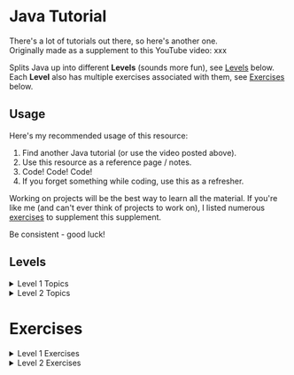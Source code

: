 # Java Tutorial

There's a lot of tutorials out there, so here's another one.  
Originally made as a supplement to this YouTube video: xxx

Splits Java up into different **Levels** (sounds more fun), see [Levels](#Levels) below.  
Each **Level** also has multiple exercises associated with them, see [Exercises](#Exercises) below.

## Usage

Here's my recommended usage of this resource:
1. Find another Java tutorial (or use the video posted above).
2. Use this resource as a reference page / notes.
3. Code! Code! Code!
4. If you forget something while coding, use this as a refresher.

Working on projects will be the best way to learn all the material.
If you're like me (and can't ever think of projects to work on), I listed
numerous [exercises](#Exercises) to supplement this supplement.

Be consistent - good luck!

## Levels

<details><summary>Level 1 Topics</summary><p>

- **Comments**                   (single/multiline)
- **Variables**                  (declaration vs. initialization)
- **Operators**                  (assignment, arithmetic, unary)
- **Console I/O**                (System.out.println() and Scanner class)
- **Data types**                 (primitives vs. references)
- **Casting**                    (narrowing vs. widening)
- **Overflow**                   (& how to avoid it)
- **Common Math/String methods** (more can be found online)
- **Random class**               (+ how to get a random number between two values)

</p></details>

<details><summary>Level 2 Topics</summary><p>

- **If statements**     (if...else-if...else ladder)
- **Operators**         (relational, logical)
- **Short circuiting**  (concept)
- **== vs. equals()**   (equality of primitives vs. references)
- **Tenary operators**  (single line if statements)
- **Switch statements** (+ break keyword)

</p></details>

# Exercises

<details><summary>Level 1 Exercises</summary><p>

```
Exercise: TemperatureConversion
Difficulty: Easy
	
Description:
------------
Let the user input an integer, temp, that represents a temperature in Fahrenheit.  
Convert the given temperature from Fahrenheit to Celsius (Google the equation) and print out the result.

Example:
--------
Temperature in °F: 102
It is currently 38.88°C outside!
```

```
Exercise: SpecialNumber
Difficulty: Easy

Description:
------------
Let the user input an integer, max, that represents a maximum number.
Generate a random number, x, in the range [0, max].
Square root x, round to the nearest whole number, and print out the result.

Example:
--------
Input a number: 9
Your random number is 7.
Your special number is 3! 
```

```
Exercise: PizzaDay
Difficulty: Hard

Description:
------------
Let the user input two integers, pizzaSlices and pizzaEaters, that represent the number of pizza slices and pizza eaters, respectively.
Let the user input a string, name, that represents your name.

Calculate the average amount of pizza slices each pizza eater can eat.
All pizza eaters (except you) can only eat the average amount of slices, rounded down.
Print out the maximum number of pizza slices you can eat.

Optional Constraints:
---------------------
 - First letter of name should be capitalized. All other letters should be lowercased.
 - The resulting number (maximum pizza slices you can eat) should be an integer. It should not end in ".0".

Example:
--------
Slices of pizza: 24
Number of pizza eaters: 5
Your name: Colin

Colin can eat up to 8 slices of pizza!
```

</p></details>

<details><summary>Level 2 Exercises</summary><p>

```
Exercise: TriviaGame
Difficulty: Easy

Description:
------------
Come up with your own trivia questions!
Print each question and prompt the user for their answer.
Compare the user's inputs with the answers to the questions.
Keep track of a counter variable, correctQuestions, that holds the number of questions answered correctly.

Example:
--------
What is my favorite food?: Pizza
Right! +1

What is my age?: 5
Wrong!
	
Is programming fun?: Yes
Right! +1
	
Your total score was 2/3.
```

```
Exercise: HowClose
Difficulty: Medium

Description:
------------
At the start of the program, generate a random number, randomNumber, between 1 and 10.
Let the user input an integer, guess, that represents the user's guess on what the number is.

If guess = randomNumber, print "Correct!".
If guess is within +/- 3 of randomNumber, print "Very close!".
If guess is within +/- 5 of randomNumber, print "Not very close!".
Else, print "That guess was awful!".
```

</p></details>

